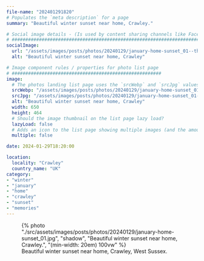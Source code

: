 ```yaml
---
file-name: "202401291820"
# Populates the `meta description` for a page
summary: "Beautiful winter sunset near home, Crawley."

# Social image details - (Is used by content sharing channels like Facebook, Twitter, WhatsApp, LinkedIn, RSS readers etc.)
# ##########################################################################################################################
socialImage:
  url: "/assets/images/posts/photos/20240129/january-home-sunset_01--thumbnail.jpg"
  alt: "Beautiful winter sunset near home, Crawley"

# Image component rules / properties for photo list page
# #######################################################
image:
  # The photos landing list page uses the `srcWebp` and `srcJpg` values
  srcWebp: "/assets/images/posts/photos/20240129/january-home-sunset_01--thumbnail.webp"
  srcJpg: "/assets/images/posts/photos/20240129/january-home-sunset_01--thumbnail.jpg"
  alt: "Beautiful winter sunset near home, Crawley"
  width: 650
  height: 464
  # Should the image thumbnail on the list page lazy load?
  lazyLoad: false
  # Adds an icon to the list page showing multiple images (and the amount) available to view on the post page
  multiple: false

date: 2024-01-29T18:20:00

location:
  locality: "Crawley"
  country_name: "UK"
category:
- "winter"
- "january"
- "home"
- "crawley"
- "sunset"
- "memories"
---
```


<figure class="flow">
{% photo "./src/assets/images/posts/photos/20240129/january-home-sunset_01.jpg", "shadow", "Beautiful winter sunset near home, Crawley.", "(min-width: 20em) 100vw" %}
<figcaption>Beautiful winter sunset near home, Crawley, West Sussex.</figcaption>
</figure>
